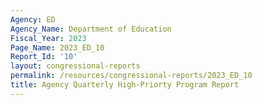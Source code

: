 ```yaml
---
Agency: ED
Agency_Name: Department of Education
Fiscal_Year: 2023
Page_Name: 2023_ED_10
Report_Id: '10'
layout: congressional-reports
permalink: /resources/congressional-reports/2023_ED_10
title: Agency Quarterly High-Priorty Program Report
---
```

